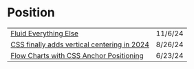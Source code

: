 # Position

|                                                                                                                                  |         |
| -------------------------------------------------------------------------------------------------------------------------------- | ------- |
| [Fluid Everything Else](https://css-tricks.com/fluid-everything-else/?ref=dailydev)                                              | 11/6/24 |
| [CSS finally adds vertical centering in 2024](https://app.daily.dev/posts/css-finally-adds-vertical-centering-in-2024-vhrwd3fxd) | 8/26/24 |
| [Flow Charts with CSS Anchor Positioning](https://coryrylan.com/blog/flow-charts-with-css-anchor-positioning)                    | 6/23/24 |
